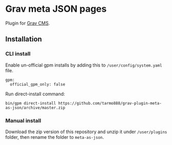 # Grav meta JSON pages

Plugin for [Grav CMS](http://github.com/getgrav/grav).

## Installation

### CLI install

Enable un-official gpm installs by adding this to `/user/config/system.yaml` file.
```
gpm:
  official_gpm_only: false
```

Run direct-install command:
```
bin/gpm direct-install https://github.com/tarmo888/grav-plugin-meta-as-json/archive/master.zip
```

### Manual install
Download the zip version of this repository and unzip it under `/user/plugins` folder, then rename the folder to `meta-as-json`.
